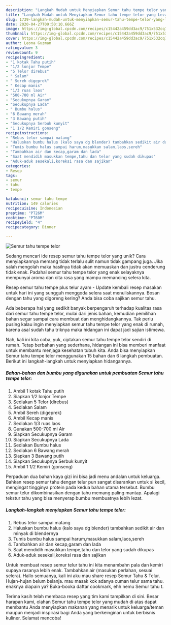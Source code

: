 ```yaml
---
description: "Langkah Mudah untuk Menyiapkan Semur tahu tempe telor yang Lezat"
title: "Langkah Mudah untuk Menyiapkan Semur tahu tempe telor yang Lezat"
slug: 1739-langkah-mudah-untuk-menyiapkan-semur-tahu-tempe-telor-yang-lezat
date: 2020-04-27T09:50:10.666Z
image: https://img-global.cpcdn.com/recipes/c15442a459dd3ac9/751x532cq70/semur-tahu-tempe-telor-foto-resep-utama.jpg
thumbnail: https://img-global.cpcdn.com/recipes/c15442a459dd3ac9/751x532cq70/semur-tahu-tempe-telor-foto-resep-utama.jpg
cover: https://img-global.cpcdn.com/recipes/c15442a459dd3ac9/751x532cq70/semur-tahu-tempe-telor-foto-resep-utama.jpg
author: Leona Guzman
ratingvalue: 3
reviewcount: 9
recipeingredient:
- "1 kotak Tahu putih"
- "1/2 lonjor Tempe"
- "5 Telor direbus"
- " Salam"
- " Sereh digeprek"
- " Kecap manis"
- "1/3 ruas laos"
- "500-700 ml Air"
- "Secukupnya Garam"
- "Secukupnya Lada"
- " Bumbu halus"
- "6 Bawang merah"
- "3 Bawang putih"
- "Secukupnya Serbuk kunyit"
- "1 1/2 Kemiri gonseng"
recipeinstructions:
- "Rebus telor sampai matang"
- "Haluskan bumbu halus (kalo saya dg blender) tambahkan sedikit air dan minyak di blendernya"
- "Tumis bumbu halus sampai harum,masukkan salam,laos,sereh"
- "Tambahkan air dan kecap,garam dan lada"
- "Saat mendidih masukkan tempe,tahu dan telor yang sudah dikupas"
- "Aduk-aduk sesekali,koreksi rasa dan sajikan"
categories:
- Resep
tags:
- semur
- tahu
- tempe

katakunci: semur tahu tempe 
nutrition: 149 calories
recipecuisine: Indonesian
preptime: "PT26M"
cooktime: "PT60M"
recipeyield: "4"
recipecategory: Dinner

---
```



![Semur tahu tempe telor](https://img-global.cpcdn.com/recipes/c15442a459dd3ac9/751x532cq70/semur-tahu-tempe-telor-foto-resep-utama.jpg)

Sedang mencari ide resep semur tahu tempe telor yang unik? Cara menyiapkannya memang tidak terlalu sulit namun tidak gampang juga. Jika salah mengolah maka hasilnya tidak akan memuaskan dan justru cenderung tidak enak. Padahal semur tahu tempe telor yang enak selayaknya mempunyai aroma dan cita rasa yang mampu memancing selera kita.

Resep semur tahu tempe plus telur ayam - Update kembali resep masakan untuk hari ini yang sungguh menggoda selera saat menuliskannya. Bosan dengan tahu yang digoreng kering? Anda bisa coba sajikan semur tahu.

Ada beberapa hal yang sedikit banyak berpengaruh terhadap kualitas rasa dari semur tahu tempe telor, mulai dari jenis bahan, kemudian pemilihan bahan segar sampai cara membuat dan menghidangkannya. Tak perlu pusing kalau ingin menyiapkan semur tahu tempe telor yang enak di rumah, karena asal sudah tahu triknya maka hidangan ini dapat jadi sajian istimewa.


Nah, kali ini kita coba, yuk, ciptakan semur tahu tempe telor sendiri di rumah. Tetap berbahan yang sederhana, hidangan ini bisa memberi manfaat untuk membantu menjaga kesehatan tubuh kita. Anda bisa menyiapkan Semur tahu tempe telor menggunakan 15 bahan dan 6 langkah pembuatan. Berikut ini langkah-langkah untuk menyiapkan hidangannya.

<!--inarticleads1-->

##### Bahan-bahan dan bumbu yang digunakan untuk pembuatan Semur tahu tempe telor:

1. Ambil 1 kotak Tahu putih
1. Siapkan 1/2 lonjor Tempe
1. Sediakan 5 Telor (direbus)
1. Sediakan  Salam
1. Ambil  Sereh (digeprek)
1. Ambil  Kecap manis
1. Sediakan 1/3 ruas laos
1. Gunakan 500-700 ml Air
1. Siapkan Secukupnya Garam
1. Siapkan Secukupnya Lada
1. Sediakan  Bumbu halus
1. Sediakan 6 Bawang merah
1. Siapkan 3 Bawang putih
1. Siapkan Secukupnya Serbuk kunyit
1. Ambil 1 1/2 Kemiri (gonseng)


Perpaduan dua bahan kaya gizi ini bisa jadi menu andalan untuk keluarga. Bahkan resep semur tahu dengan telur pun sangat disarankan untuk si kecil, mengingat tingginya protein pada kedua bahan utama tersebut. Bumbu semur telur dikombinasikan dengan tahu memang paling mantap. Apalagi tekstur tahu yang bisa menyerap bumbu membuatnya lebih lezat. 

<!--inarticleads2-->

##### Langkah-langkah menyiapkan Semur tahu tempe telor:

1. Rebus telor sampai matang
1. Haluskan bumbu halus (kalo saya dg blender) tambahkan sedikit air dan minyak di blendernya
1. Tumis bumbu halus sampai harum,masukkan salam,laos,sereh
1. Tambahkan air dan kecap,garam dan lada
1. Saat mendidih masukkan tempe,tahu dan telor yang sudah dikupas
1. Aduk-aduk sesekali,koreksi rasa dan sajikan


Untuk membuat resep semur telur tahu ini kita menambahn pala dan kemiri supaya rasanya lebih enak. Tambahkan air (masukan perlahan, sesuai selera). Hallo semuanya, kali ini aku mau share resep Semur Tahu &amp; Telur. Hujan-hujan belum belanja. mau masak kok adanya cuman telur sama tahu. enaknya diapain ya? Buka-booka daftar cookmark, ehh nemu Semur tahu t. 

Terima kasih telah membaca resep yang tim kami tampilkan di sini. Besar harapan kami, olahan Semur tahu tempe telor yang mudah di atas dapat membantu Anda menyiapkan makanan yang menarik untuk keluarga/teman maupun menjadi inspirasi bagi Anda yang berkeinginan untuk berbisnis kuliner. Selamat mencoba!
